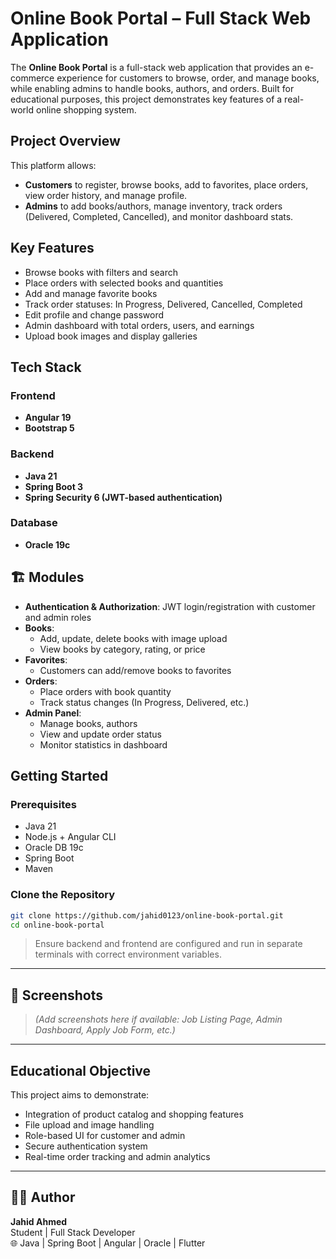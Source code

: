 # Online Book Portal – Full Stack Web Application

The **Online Book Portal** is a full-stack web application that provides an e-commerce experience for customers to browse, order, and manage books, while enabling admins to handle books, authors, and orders. Built for educational purposes, this project demonstrates key features of a real-world online shopping system.

##  Project Overview

This platform allows:

-  **Customers** to register, browse books, add to favorites, place orders, view order history, and manage profile.
-  **Admins** to add books/authors, manage inventory, track orders (Delivered, Completed, Cancelled), and monitor dashboard stats.

##  Key Features

-  Browse books with filters and search
-  Place orders with selected books and quantities
-  Add and manage favorite books
-  Track order statuses: In Progress, Delivered, Cancelled, Completed
-  Edit profile and change password
-  Admin dashboard with total orders, users, and earnings
-  Upload book images and display galleries


##  Tech Stack

### Frontend
- **Angular 19**
- **Bootstrap 5**

### Backend
- **Java 21**
- **Spring Boot 3**
- **Spring Security 6 (JWT-based authentication)**

### Database
- **Oracle 19c**

## 🏗 Modules

- **Authentication & Authorization**: JWT login/registration with customer and admin roles
- **Books**:
  - Add, update, delete books with image upload
  - View books by category, rating, or price
- **Favorites**:
  - Customers can add/remove books to favorites
- **Orders**:
  - Place orders with book quantity
  - Track status changes (In Progress, Delivered, etc.)
- **Admin Panel**:
  - Manage books, authors
  - View and update order status
  - Monitor statistics in dashboard

##  Getting Started

### Prerequisites

- Java 21
- Node.js + Angular CLI
- Oracle DB 19c
- Spring Boot
- Maven

### Clone the Repository

```bash
git clone https://github.com/jahid0123/online-book-portal.git
cd online-book-portal

```

> Ensure backend and frontend are configured and run in separate terminals with correct environment variables.

---

## 📸 Screenshots

> *(Add screenshots here if available: Job Listing Page, Admin Dashboard, Apply Job Form, etc.)*

---

##  Educational Objective

This project aims to demonstrate:

- Integration of product catalog and shopping features
- File upload and image handling
- Role-based UI for customer and admin
- Secure authentication system
- Real-time order tracking and admin analytics

---

## 🙋‍♂️ Author

**Jahid Ahmed**  
Student | Full Stack Developer  
🌐 Java | Spring Boot | Angular | Oracle | Flutter



